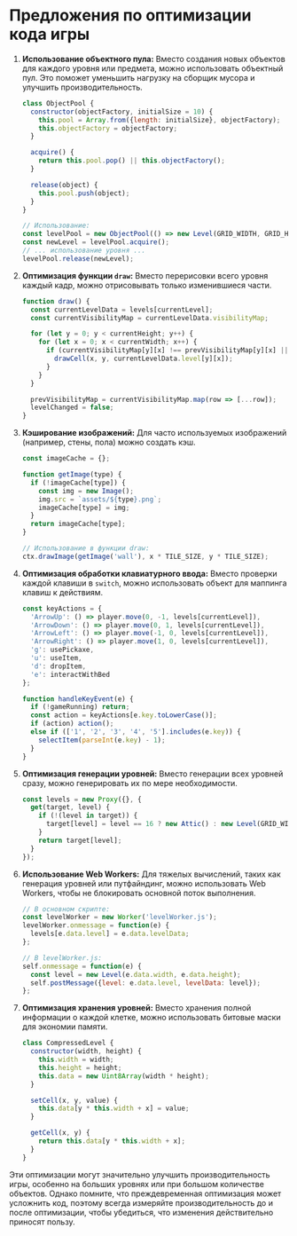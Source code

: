 # Предложения по оптимизации кода игры

1. **Использование объектного пула:**
   Вместо создания новых объектов для каждого уровня или предмета, можно использовать объектный пул. Это поможет уменьшить нагрузку на сборщик мусора и улучшить производительность.

   ```javascript
   class ObjectPool {
     constructor(objectFactory, initialSize = 10) {
       this.pool = Array.from({length: initialSize}, objectFactory);
       this.objectFactory = objectFactory;
     }

     acquire() {
       return this.pool.pop() || this.objectFactory();
     }

     release(object) {
       this.pool.push(object);
     }
   }

   // Использование:
   const levelPool = new ObjectPool(() => new Level(GRID_WIDTH, GRID_HEIGHT));
   const newLevel = levelPool.acquire();
   // ... использование уровня ...
   levelPool.release(newLevel);
   ```

2. **Оптимизация функции `draw`:**
   Вместо перерисовки всего уровня каждый кадр, можно отрисовывать только изменившиеся части.

   ```javascript
   function draw() {
     const currentLevelData = levels[currentLevel];
     const currentVisibilityMap = currentLevelData.visibilityMap;

     for (let y = 0; y < currentHeight; y++) {
       for (let x = 0; x < currentWidth; x++) {
         if (currentVisibilityMap[y][x] !== prevVisibilityMap[y][x] || levelChanged) {
           drawCell(x, y, currentLevelData.level[y][x]);
         }
       }
     }

     prevVisibilityMap = currentVisibilityMap.map(row => [...row]);
     levelChanged = false;
   }
   ```

3. **Кэширование изображений:**
   Для часто используемых изображений (например, стены, пола) можно создать кэш.

   ```javascript
   const imageCache = {};

   function getImage(type) {
     if (!imageCache[type]) {
       const img = new Image();
       img.src = `assets/${type}.png`;
       imageCache[type] = img;
     }
     return imageCache[type];
   }

   // Использование в функции draw:
   ctx.drawImage(getImage('wall'), x * TILE_SIZE, y * TILE_SIZE);
   ```

4. **Оптимизация обработки клавиатурного ввода:**
   Вместо проверки каждой клавиши в `switch`, можно использовать объект для маппинга клавиш к действиям.

   ```javascript
   const keyActions = {
     'ArrowUp': () => player.move(0, -1, levels[currentLevel]),
     'ArrowDown': () => player.move(0, 1, levels[currentLevel]),
     'ArrowLeft': () => player.move(-1, 0, levels[currentLevel]),
     'ArrowRight': () => player.move(1, 0, levels[currentLevel]),
     'g': usePickaxe,
     'u': useItem,
     'd': dropItem,
     'e': interactWithBed
   };

   function handleKeyEvent(e) {
     if (!gameRunning) return;
     const action = keyActions[e.key.toLowerCase()];
     if (action) action();
     else if (['1', '2', '3', '4', '5'].includes(e.key)) {
       selectItem(parseInt(e.key) - 1);
     }
   }
   ```

5. **Оптимизация генерации уровней:**
   Вместо генерации всех уровней сразу, можно генерировать их по мере необходимости.

   ```javascript
   const levels = new Proxy({}, {
     get(target, level) {
       if (!(level in target)) {
         target[level] = level == 16 ? new Attic() : new Level(GRID_WIDTH, GRID_HEIGHT);
       }
       return target[level];
     }
   });
   ```

6. **Использование Web Workers:**
   Для тяжелых вычислений, таких как генерация уровней или путфайндинг, можно использовать Web Workers, чтобы не блокировать основной поток выполнения.

   ```javascript
   // В основном скрипте:
   const levelWorker = new Worker('levelWorker.js');
   levelWorker.onmessage = function(e) {
     levels[e.data.level] = e.data.levelData;
   };

   // В levelWorker.js:
   self.onmessage = function(e) {
     const level = new Level(e.data.width, e.data.height);
     self.postMessage({level: e.data.level, levelData: level});
   };
   ```

7. **Оптимизация хранения уровней:**
   Вместо хранения полной информации о каждой клетке, можно использовать битовые маски для экономии памяти.

   ```javascript
   class CompressedLevel {
     constructor(width, height) {
       this.width = width;
       this.height = height;
       this.data = new Uint8Array(width * height);
     }

     setCell(x, y, value) {
       this.data[y * this.width + x] = value;
     }

     getCell(x, y) {
       return this.data[y * this.width + x];
     }
   }
   ```

Эти оптимизации могут значительно улучшить производительность игры, особенно на больших уровнях или при большом количестве объектов. Однако помните, что преждевременная оптимизация может усложнить код, поэтому всегда измеряйте производительность до и после оптимизации, чтобы убедиться, что изменения действительно приносят пользу.

